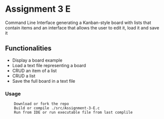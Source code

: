 # Assignment 3 E

Command Line Interface generating a Kanban-style board with lists that contain items
and an interface that allows the user to edit it, load it and save it 

## Functionalities

* Display a board example
* Load a text file representing a board
* CRUD an item of a list
* CRUD a list
* Save the full board in a text file

### Usage
        Download or fork the repo
        Build or compile ./src/Assignment-3-E.c
        Run from IDE or run executable file from last complile 
